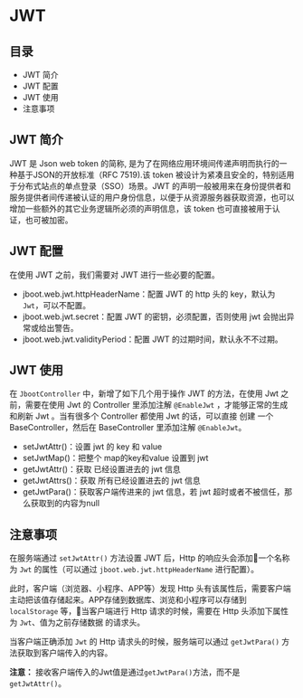 # JWT

## 目录
- JWT 简介
- JWT 配置
- JWT 使用
- 注意事项

## JWT 简介

JWT 是 Json web token 的简称, 是为了在网络应用环境间传递声明而执行的一种基于JSON的开放标准（RFC 7519).该 token 被设计为紧凑且安全的，特别适用于分布式站点的单点登录（SSO）场景。JWT 的声明一般被用来在身份提供者和服务提供者间传递被认证的用户身份信息，以便于从资源服务器获取资源，也可以增加一些额外的其它业务逻辑所必须的声明信息，该 token 也可直接被用于认证，也可被加密。

## JWT 配置

在使用 JWT 之前，我们需要对 JWT 进行一些必要的配置。

- jboot.web.jwt.httpHeaderName：配置 JWT 的 http 头的 key，默认为 `Jwt`，可以不配置。
- jboot.web.jwt.secret：配置 JWT 的密钥，必须配置，否则使用 jwt 会抛出异常或给出警告。
- jboot.web.jwt.validityPeriod：配置 JWT 的过期时间，默认永不不过期。


## JWT 使用

在 `JbootController` 中，新增了如下几个用于操作 JWT 的方法，在使用 Jwt 之前，需要在使用 Jwt 的 Controller
里添加注解 `@EnableJwt` ，才能够正常的生成和刷新 Jwt 。当有很多个 Controller 都使用 Jwt 的话，可以直接 创建
一个 BaseController，然后在 BaseController 里添加注解 `@EnableJwt`。


- setJwtAttr()：设置 jwt 的 key 和 value
- setJwtMap()：把整个 map的key和value 设置到 jwt
- getJwtAttr()：获取 已经设置进去的 jwt 信息
- getJwtAttrs()：获取 所有已经设置进去的 jwt 信息
- getJwtPara()：获取客户端传进来的 jwt 信息，若 jwt 超时或者不被信任，那么获取到的内容为null

## 注意事项

在服务端通过 `setJwtAttr()` 方法设置 JWT 后，Http 的响应头会添加一个名称为 `Jwt` 的属性（可以通过 `jboot.web.jwt.httpHeaderName` 进行配置）。

此时，客户端（浏览器、小程序、APP等）发现 Http 头有该属性后，需要客户端主动把该值存储起来。APP存储到数据库、浏览和小程序可以存储到 `localStorage` 等，当客户端进行 Http 请求的时候，需要在 Http 头添加下属性为 `Jwt`、值为之前存储数据 的请求头。

当客户端正确添加 `Jwt` 的 Http 请求头的时候，服务端可以通过 `getJwtPara()` 方法获取到客户端传入的内容。

**注意：** 接收客户端传入的Jwt值是通过`getJwtPara()`方法，而不是 `getJwtAttr()`。